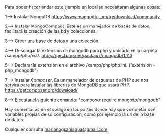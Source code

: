Para poder hacer andar este ejemplo en local se necesitaran algunas cosas:

1--> Instalar MongoDB  https://www.mongodb.com/try/download/community 

2--> Instalar MongoCompass. Este es un manejador de bases de datos, facilitará la creación de las bd y colecciones.

3--> Crear una base de datos y una colección.

4--> Descargar la extensión de mongodb para php y ubicarlo en la carpeta /xampp/php/ext/.  https://pecl.php.net/package/mongodb/1.7.5

5--> Declarar la extensión en el archivo /xampp/php/php.ini. ("extension = php_mongodb")

7--> Instalar Composer. Es un manejador de paquetes de PHP que nos servirá para instalar las librerías de MongoDB que usará PHP. https://getcomposer.org/download/

8--> Ejecutar el siguiente comando: "composer require mongodb/mongodb"

Hay comentarios en el código en las partes donde hay que completar con variables propias de su configuración, como por ejemplo la url de la base de datos.

Cualquier consulta marianogpaniagua@gmail.com